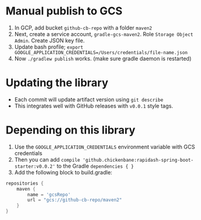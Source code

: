
# Manual publish to GCS

1. In GCP, add bucket `github-cb-repo` with a folder `maven2`
2. Next, create a service account, `gradle-gcs-maven2`.  Role `Storage Object Admin`. Create JSON key file.
3. Update bash profile; `export GOOGLE_APPLICATION_CREDENTIALS=/Users/credentials/file-name.json`
4. Now `./gradlew publish` works.  (make sure gradle daemon is restarted)

# Updating the library

* Each commit will update artifact version using `git describe`
* This integrates well with GitHub releases with `v0.0.1` style tags.

# Depending on this library

1. Use the `GOOGLE_APPLICATION_CREDENTIALS` environment variable with GCS credentials
2. Then you can add `compile 'github.chickenbane:rapidash-spring-boot-starter:v0.0.2'` to the Gradle `dependencies { }` 
3. Add the following block to build.gradle:
```groovy
repositories {
    maven {
        name = 'gcsRepo'
        url = "gcs://github-cb-repo/maven2"
    }
}
```